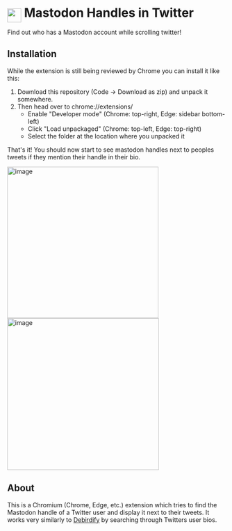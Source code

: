 # <img src="https://user-images.githubusercontent.com/44374653/201935205-8c62ec45-e088-4c47-afed-462ae40f89ce.png" width="32px" style="transform: translateY(12px)"> Mastodon Handles in Twitter

Find out who has a Mastodon account while scrolling twitter!

## Installation

While the extension is still being reviewed by Chrome you can install it like this:

1. Download this repository (Code → Download as zip) and unpack it somewhere.
2. Then head over to chrome://extensions/
    - Enable "Developer mode" (Chrome: top-right, Edge: sidebar bottom-left)
    - Click "Load unpackaged" (Chrome: top-left, Edge: top-right)
    - Select the folder at the location where you unpacked it

That's it! You should now start to see mastodon handles next to peoples tweets if they mention their handle in their bio.

<img width="348" alt="image" src="https://user-images.githubusercontent.com/44374653/201537046-a8bccb13-55e7-4c29-af8e-120a3422a7a8.png">
<img width="349" alt="image" src="https://user-images.githubusercontent.com/44374653/201537076-38550428-41f3-49d1-a45e-1d4164c13931.png">

## About

This is a Chromium (Chrome, Edge, etc.) extension which tries to find the Mastodon handle of a Twitter user and display it next to their tweets.
It works very similarly to [Debirdify](https://pruvisto.org/debirdify/) by searching through Twitters user bios.

